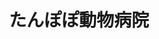 ---
title: たんぽぽ動物病院
description: 貝塚で開業して20年になります。地域に密着した獣医医療に務めています。 飼い主さんに分かりやすい説明を心がけています。
city: 貝塚市
info:
  director: 淡路 俊喜
  open: 1999年
  staff: 獣医師2名、看護師4名
  animals: 犬、猫、ウサギ、小鳥、小動物
  features: 予防医学に務めています。外科、整形外科、歯科、腫瘍等に特に力を入れています。老齢犬に対して飼い主さんと話をしながらその子にも優しい治療を考えていきます。
contact:
  address: 〒597-0081　大阪府貝塚市麻生中464-15　
  mail: awajitanpopo@ybb.ne.jp
  fax: 072-433-3364
  tel: 072-433-3383
recruit:
  date: May 12, 2020 5:05 PM
---